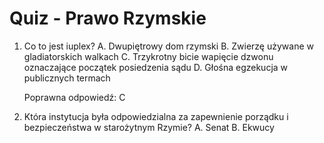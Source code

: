  # Quiz - Prawo Rzymskie
1. Co to jest iuplex?
   A. Dwupiętrowy dom rzymski
   B. Zwierzę używane w gladiatorskich walkach
   C. Trzykrotny bicie wapięcie dzwonu oznaczające początek posiedzenia sądu
   D. Głośna egzekucja w publicznych termach

   Poprawna odpowiedź: C

2. Która instytucja była odpowiedzialna za zapewnienie porządku i bezpieczeństwa w starożytnym Rzymie?
   A. Senat
   B. Ekwucy
  